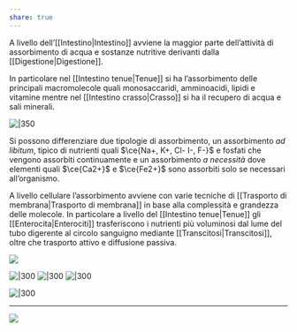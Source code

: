 ```yaml
---
share: true
---
```

A livello dell’[[Intestino|Intestino]] avviene la maggior parte dell’attività di assorbimento di acqua e sostanze nutritive derivanti dalla [[Digestione|Digestione]].

In particolare nel [[Intestino tenue|Tenue]] si ha l’assorbimento delle principali macromolecole quali monosaccaridi, amminoacidi, lipidi e vitamine mentre nel [[Intestino crasso|Crasso]] si ha il recupero di acqua e sali minerali.

![|350](cc00bdaff8fc08013fd1b0b7ed6f408f_MD5%201.png)

Si possono differenziare due tipologie di assorbimento, un assorbimento *ad libitum*, tipico di nutrienti quali $\ce{Na+, K+, Cl- I-, F-}$ e fosfati che vengono assorbiti continuamente e un assorbimento *a necessità* dove elementi quali $\ce{Ca2+}$ e $\ce{Fe2+}$ sono assorbiti solo se necessari all’organismo.

A livello cellulare l’assorbimento avviene con varie tecniche di [[Trasporto di membrana|Trasporto di membrana]] in base alla complessità e grandezza delle molecole.
In particolare a livello del [[Intestino tenue|Tenue]] gli [[Enterocita|Enterociti]] trasferiscono i nutrienti più voluminosi dal lume del tubo digerente al circolo sanguigno mediante [[Transcitosi|Transcitosi]], oltre che trasporto attivo e diffusione passiva.

![](1a3e15de5e3a6c257f8e788a20158189_MD5%201.png)

![|300](19a5e18825054cd70a51364f44a836b0_MD5%201.png)
![|300](7dd93816dfbcce9c1d4c8356d780bbee_MD5%201.png)
![|300](49caf09507889bbf407bd8089c6f63c0_MD5%201.png)

![|300](9305b8baa7789b9a6d5a4e9e69484c4c_MD5%201.png)

---
![](898a4e90751537b11c772407ca07bd7b_MD5%201.png)